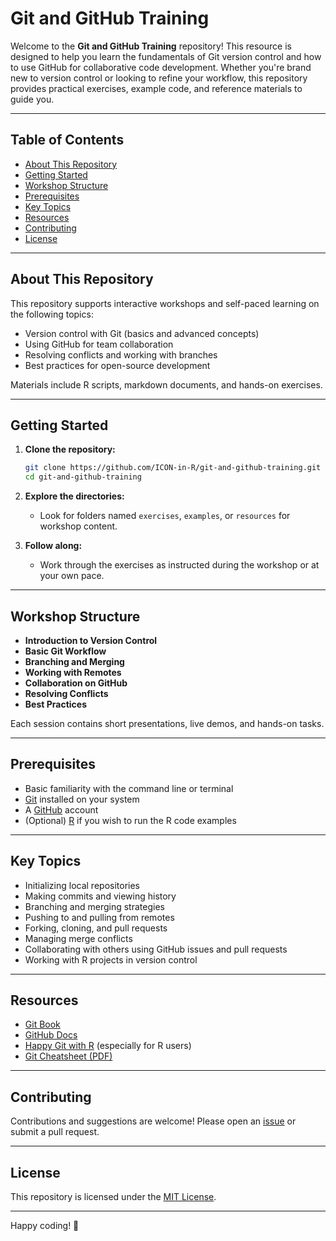 # Git and GitHub Training

Welcome to the **Git and GitHub Training** repository! This resource is designed to help you learn the fundamentals of Git version control and how to use GitHub for collaborative code development. Whether you're brand new to version control or looking to refine your workflow, this repository provides practical exercises, example code, and reference materials to guide you.

---

## Table of Contents

- [About This Repository](#about-this-repository)
- [Getting Started](#getting-started)
- [Workshop Structure](#workshop-structure)
- [Prerequisites](#prerequisites)
- [Key Topics](#key-topics)
- [Resources](#resources)
- [Contributing](#contributing)
- [License](#license)

---

## About This Repository

This repository supports interactive workshops and self-paced learning on the following topics:

- Version control with Git (basics and advanced concepts)
- Using GitHub for team collaboration
- Resolving conflicts and working with branches
- Best practices for open-source development

Materials include R scripts, markdown documents, and hands-on exercises.

---

## Getting Started

1. **Clone the repository:**
   ```sh
   git clone https://github.com/ICON-in-R/git-and-github-training.git
   cd git-and-github-training
   ```

2. **Explore the directories:**  
   - Look for folders named `exercises`, `examples`, or `resources` for workshop content.

3. **Follow along:**  
   - Work through the exercises as instructed during the workshop or at your own pace.

---

## Workshop Structure

- **Introduction to Version Control**
- **Basic Git Workflow**
- **Branching and Merging**
- **Working with Remotes**
- **Collaboration on GitHub**
- **Resolving Conflicts**
- **Best Practices**

Each session contains short presentations, live demos, and hands-on tasks.

---

## Prerequisites

- Basic familiarity with the command line or terminal
- [Git](https://git-scm.com/) installed on your system
- A [GitHub](https://github.com/) account
- (Optional) [R](https://www.r-project.org/) if you wish to run the R code examples

---

## Key Topics

- Initializing local repositories
- Making commits and viewing history
- Branching and merging strategies
- Pushing to and pulling from remotes
- Forking, cloning, and pull requests
- Managing merge conflicts
- Collaborating with others using GitHub issues and pull requests
- Working with R projects in version control

---

## Resources

- [Git Book](https://git-scm.com/book/en/v2)
- [GitHub Docs](https://docs.github.com/)
- [Happy Git with R](https://happygitwithr.com/) (especially for R users)
- [Git Cheatsheet (PDF)](https://education.github.com/git-cheat-sheet-education.pdf)

---

## Contributing

Contributions and suggestions are welcome! Please open an [issue](https://github.com/ICON-in-R/git-and-github-training/issues) or submit a pull request.

---

## License

This repository is licensed under the [MIT License](LICENSE).

---

Happy coding! 🚀

